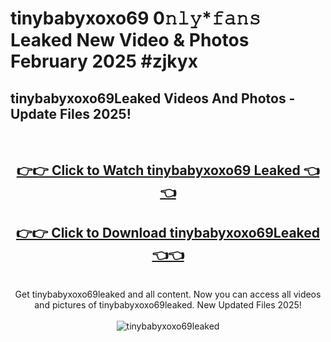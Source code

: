 # tinybabyxoxo69 0𝚗𝚕𝚢*𝚏𝚊𝚗𝚜 Leaked New Video & Photos February 2025 #zjkyx

<h2>tinybabyxoxo69Leaked Videos And Photos - Update Files 2025!</h2>
<br>
<div align="center">
<h2><a href="https://mediaupload.pro?title=tinybabyxoxo69&ref=11F" rel="nofollow">👉👉 Click to Watch tinybabyxoxo69 Leaked 👈👈</a></h2>
<h2><a href="https://mediaupload.pro?title=tinybabyxoxo69&ref=11F" rel="nofollow">👉👉 Click to Download tinybabyxoxo69Leaked 👈👈</a></h2>
<br>
Get tinybabyxoxo69leaked and all content. Now you can access all videos and pictures of tinybabyxoxo69leaked. New Updated Files 2025!
<br>
<br>
<a href="https://mediaupload.pro?title=tinybabyxoxo69&ref=11F" rel="nofollow" data-target="animated-image.originalLink"><img src="https://i.ibb.co/Gkj2r4b/banner.png" alt="tinybabyxoxo69leaked" style="max-width: 100%; display: inline-block;" data-target="animated-image.originalImage"></a>
</div>
<br>

